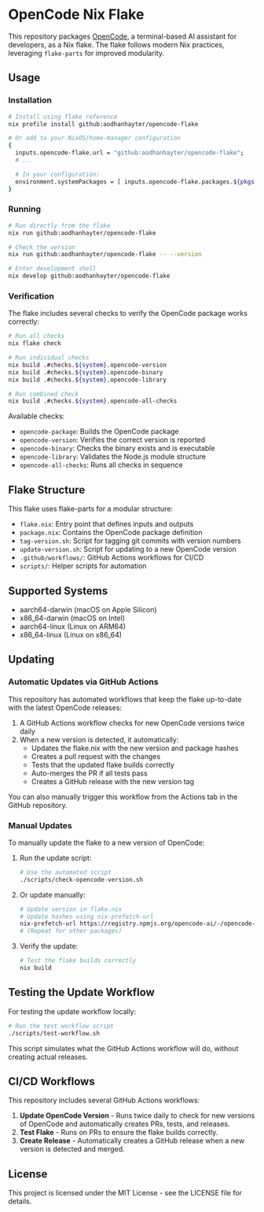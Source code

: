 # OpenCode Nix Flake

This repository packages [OpenCode](https://github.com/sst/opencode), a terminal-based AI assistant for developers, as a Nix flake. The flake follows modern Nix practices, leveraging `flake-parts` for improved modularity.

## Usage

### Installation

```bash
# Install using flake reference
nix profile install github:aodhanhayter/opencode-flake

# Or add to your NixOS/home-manager configuration
{
  inputs.opencode-flake.url = "github:aodhanhayter/opencode-flake";
  # ...

  # In your configuration:
  environment.systemPackages = [ inputs.opencode-flake.packages.${pkgs.system}.default ];
}
```

### Running

```bash
# Run directly from the flake
nix run github:aodhanhayter/opencode-flake

# Check the version
nix run github:aodhanhayter/opencode-flake -- --version

# Enter development shell
nix develop github:aodhanhayter/opencode-flake
```

### Verification

The flake includes several checks to verify the OpenCode package works correctly:

```bash
# Run all checks
nix flake check

# Run individual checks
nix build .#checks.${system}.opencode-version
nix build .#checks.${system}.opencode-binary
nix build .#checks.${system}.opencode-library

# Run combined check
nix build .#checks.${system}.opencode-all-checks
```

Available checks:
- `opencode-package`: Builds the OpenCode package
- `opencode-version`: Verifies the correct version is reported
- `opencode-binary`: Checks the binary exists and is executable
- `opencode-library`: Validates the Node.js module structure
- `opencode-all-checks`: Runs all checks in sequence

## Flake Structure

This flake uses flake-parts for a modular structure:

- `flake.nix`: Entry point that defines inputs and outputs
- `package.nix`: Contains the OpenCode package definition
- `tag-version.sh`: Script for tagging git commits with version numbers
- `update-version.sh`: Script for updating to a new OpenCode version
- `.github/workflows/`: GitHub Actions workflows for CI/CD
- `scripts/`: Helper scripts for automation

## Supported Systems

- aarch64-darwin (macOS on Apple Silicon)
- x86_64-darwin (macOS on Intel)
- aarch64-linux (Linux on ARM64)
- x86_64-linux (Linux on x86_64)

## Updating

### Automatic Updates via GitHub Actions

This repository has automated workflows that keep the flake up-to-date with the latest OpenCode releases:

1. A GitHub Actions workflow checks for new OpenCode versions twice daily
2. When a new version is detected, it automatically:
   - Updates the flake.nix with the new version and package hashes
   - Creates a pull request with the changes
   - Tests that the updated flake builds correctly
   - Auto-merges the PR if all tests pass
   - Creates a GitHub release with the new version tag

You can also manually trigger this workflow from the Actions tab in the GitHub repository.

### Manual Updates

To manually update the flake to a new version of OpenCode:

1. Run the update script:
   ```bash
   # Use the automated script
   ./scripts/check-opencode-version.sh
   ```

2. Or update manually:
   ```bash
   # Update version in flake.nix
   # Update hashes using nix-prefetch-url
   nix-prefetch-url https://registry.npmjs.org/opencode-ai/-/opencode-ai-${version}.tgz
   # (Repeat for other packages)
   ```

3. Verify the update:
   ```bash
   # Test the flake builds correctly
   nix build
   ```

## Testing the Update Workflow

For testing the update workflow locally:

```bash
# Run the test workflow script
./scripts/test-workflow.sh
```

This script simulates what the GitHub Actions workflow will do, without creating actual releases.

## CI/CD Workflows

This repository includes several GitHub Actions workflows:

1. **Update OpenCode Version** - Runs twice daily to check for new versions of OpenCode and automatically creates PRs, tests, and releases.
2. **Test Flake** - Runs on PRs to ensure the flake builds correctly.
3. **Create Release** - Automatically creates a GitHub release when a new version is detected and merged.

## License

This project is licensed under the MIT License - see the LICENSE file for details.